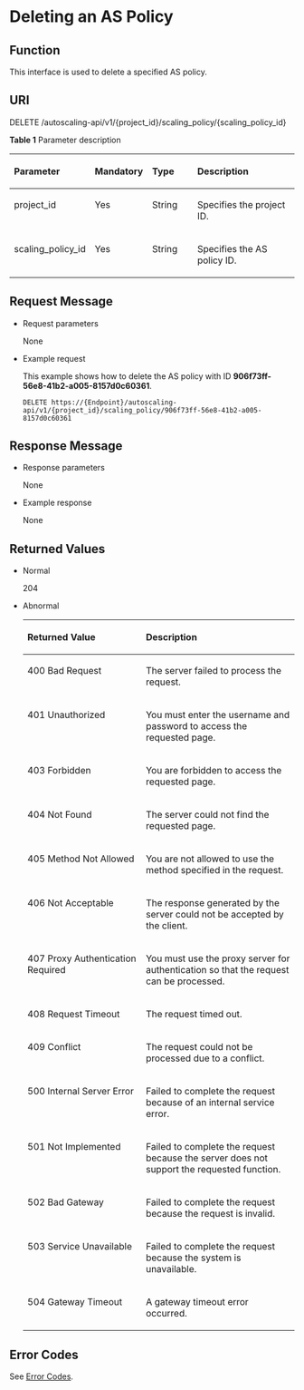 # Deleting an AS Policy<a name="EN-US_TOPIC_0043063065"></a>

## Function<a name="section52228449"></a>

This interface is used to delete a specified AS policy.

## URI<a name="section294000"></a>

DELETE /autoscaling-api/v1/\{project\_id\}/scaling\_policy/\{scaling\_policy\_id\}

**Table  1**  Parameter description

<a name="table27228238"></a>
<table><thead align="left"><tr id="row23955663"><th class="cellrowborder" valign="top" width="23%" id="mcps1.2.5.1.1"><p id="p61360575"><a name="p61360575"></a><a name="p61360575"></a><strong id="b139824360598"><a name="b139824360598"></a><a name="b139824360598"></a>Parameter</strong></p>
</th>
<th class="cellrowborder" valign="top" width="20%" id="mcps1.2.5.1.2"><p id="p4150696"><a name="p4150696"></a><a name="p4150696"></a>Mandatory</p>
</th>
<th class="cellrowborder" valign="top" width="17%" id="mcps1.2.5.1.3"><p id="p662065"><a name="p662065"></a><a name="p662065"></a>Type</p>
</th>
<th class="cellrowborder" valign="top" width="40%" id="mcps1.2.5.1.4"><p id="p53627266"><a name="p53627266"></a><a name="p53627266"></a><strong id="b9479153795910"><a name="b9479153795910"></a><a name="b9479153795910"></a>Description</strong></p>
</th>
</tr>
</thead>
<tbody><tr id="row48841284"><td class="cellrowborder" valign="top" width="23%" headers="mcps1.2.5.1.1 "><p id="p63829918"><a name="p63829918"></a><a name="p63829918"></a>project_id</p>
</td>
<td class="cellrowborder" valign="top" width="20%" headers="mcps1.2.5.1.2 "><p id="p2840889"><a name="p2840889"></a><a name="p2840889"></a>Yes</p>
</td>
<td class="cellrowborder" valign="top" width="17%" headers="mcps1.2.5.1.3 "><p id="p28785469"><a name="p28785469"></a><a name="p28785469"></a>String</p>
</td>
<td class="cellrowborder" valign="top" width="40%" headers="mcps1.2.5.1.4 "><p id="p36520930"><a name="p36520930"></a><a name="p36520930"></a>Specifies the project ID.</p>
</td>
</tr>
<tr id="row46641368"><td class="cellrowborder" valign="top" width="23%" headers="mcps1.2.5.1.1 "><p id="p19854472"><a name="p19854472"></a><a name="p19854472"></a>scaling_policy_id</p>
</td>
<td class="cellrowborder" valign="top" width="20%" headers="mcps1.2.5.1.2 "><p id="p64708380"><a name="p64708380"></a><a name="p64708380"></a>Yes</p>
</td>
<td class="cellrowborder" valign="top" width="17%" headers="mcps1.2.5.1.3 "><p id="p6887421"><a name="p6887421"></a><a name="p6887421"></a>String</p>
</td>
<td class="cellrowborder" valign="top" width="40%" headers="mcps1.2.5.1.4 "><p id="p21010194"><a name="p21010194"></a><a name="p21010194"></a>Specifies the AS policy ID.</p>
</td>
</tr>
</tbody>
</table>

## Request Message<a name="section2646004"></a>

-   Request parameters

    None

-   Example request

    This example shows how to delete the AS policy with ID  **906f73ff-56e8-41b2-a005-8157d0c60361**.

    ```
    DELETE https://{Endpoint}/autoscaling-api/v1/{project_id}/scaling_policy/906f73ff-56e8-41b2-a005-8157d0c60361
    ```


## Response Message<a name="section23814038"></a>

-   Response parameters

    None

-   Example response

    None


## Returned Values<a name="section12999751"></a>

-   Normal

    204

-   Abnormal

    <a name="table10983475"></a>
    <table><thead align="left"><tr id="row23209052"><th class="cellrowborder" valign="top" width="43.61%" id="mcps1.1.3.1.1"><p id="p885082"><a name="p885082"></a><a name="p885082"></a>Returned Value</p>
    </th>
    <th class="cellrowborder" valign="top" width="56.38999999999999%" id="mcps1.1.3.1.2"><p id="p4582792"><a name="p4582792"></a><a name="p4582792"></a>Description</p>
    </th>
    </tr>
    </thead>
    <tbody><tr id="row35661838"><td class="cellrowborder" valign="top" width="43.61%" headers="mcps1.1.3.1.1 "><p id="p2927765"><a name="p2927765"></a><a name="p2927765"></a>400 Bad Request</p>
    </td>
    <td class="cellrowborder" valign="top" width="56.38999999999999%" headers="mcps1.1.3.1.2 "><p id="p35822404"><a name="p35822404"></a><a name="p35822404"></a>The server failed to process the request.</p>
    </td>
    </tr>
    <tr id="row53966187"><td class="cellrowborder" valign="top" width="43.61%" headers="mcps1.1.3.1.1 "><p id="p9185002"><a name="p9185002"></a><a name="p9185002"></a>401 Unauthorized</p>
    </td>
    <td class="cellrowborder" valign="top" width="56.38999999999999%" headers="mcps1.1.3.1.2 "><p id="p5787686"><a name="p5787686"></a><a name="p5787686"></a>You must enter the username and password to access the requested page.</p>
    </td>
    </tr>
    <tr id="row52089174"><td class="cellrowborder" valign="top" width="43.61%" headers="mcps1.1.3.1.1 "><p id="p58473527"><a name="p58473527"></a><a name="p58473527"></a>403 Forbidden</p>
    </td>
    <td class="cellrowborder" valign="top" width="56.38999999999999%" headers="mcps1.1.3.1.2 "><p id="p38735241"><a name="p38735241"></a><a name="p38735241"></a>You are forbidden to access the requested page.</p>
    </td>
    </tr>
    <tr id="row13072851"><td class="cellrowborder" valign="top" width="43.61%" headers="mcps1.1.3.1.1 "><p id="p52268049"><a name="p52268049"></a><a name="p52268049"></a>404 Not Found</p>
    </td>
    <td class="cellrowborder" valign="top" width="56.38999999999999%" headers="mcps1.1.3.1.2 "><p id="p5853587"><a name="p5853587"></a><a name="p5853587"></a>The server could not find the requested page.</p>
    </td>
    </tr>
    <tr id="row52682290"><td class="cellrowborder" valign="top" width="43.61%" headers="mcps1.1.3.1.1 "><p id="p39407061"><a name="p39407061"></a><a name="p39407061"></a>405 Method Not Allowed</p>
    </td>
    <td class="cellrowborder" valign="top" width="56.38999999999999%" headers="mcps1.1.3.1.2 "><p id="p37855410"><a name="p37855410"></a><a name="p37855410"></a>You are not allowed to use the method specified in the request.</p>
    </td>
    </tr>
    <tr id="row5154373"><td class="cellrowborder" valign="top" width="43.61%" headers="mcps1.1.3.1.1 "><p id="p14851049"><a name="p14851049"></a><a name="p14851049"></a>406 Not Acceptable</p>
    </td>
    <td class="cellrowborder" valign="top" width="56.38999999999999%" headers="mcps1.1.3.1.2 "><p id="p62084314"><a name="p62084314"></a><a name="p62084314"></a>The response generated by the server could not be accepted by the client.</p>
    </td>
    </tr>
    <tr id="row21887914"><td class="cellrowborder" valign="top" width="43.61%" headers="mcps1.1.3.1.1 "><p id="p28090616"><a name="p28090616"></a><a name="p28090616"></a>407 Proxy Authentication Required</p>
    </td>
    <td class="cellrowborder" valign="top" width="56.38999999999999%" headers="mcps1.1.3.1.2 "><p id="p60747463"><a name="p60747463"></a><a name="p60747463"></a>You must use the proxy server for authentication so that the request can be processed.</p>
    </td>
    </tr>
    <tr id="row9856263"><td class="cellrowborder" valign="top" width="43.61%" headers="mcps1.1.3.1.1 "><p id="p60159801"><a name="p60159801"></a><a name="p60159801"></a>408 Request Timeout</p>
    </td>
    <td class="cellrowborder" valign="top" width="56.38999999999999%" headers="mcps1.1.3.1.2 "><p id="p41105728"><a name="p41105728"></a><a name="p41105728"></a>The request timed out.</p>
    </td>
    </tr>
    <tr id="row34407239"><td class="cellrowborder" valign="top" width="43.61%" headers="mcps1.1.3.1.1 "><p id="p35522984"><a name="p35522984"></a><a name="p35522984"></a>409 Conflict</p>
    </td>
    <td class="cellrowborder" valign="top" width="56.38999999999999%" headers="mcps1.1.3.1.2 "><p id="p58789457"><a name="p58789457"></a><a name="p58789457"></a>The request could not be processed due to a conflict.</p>
    </td>
    </tr>
    <tr id="row59343073"><td class="cellrowborder" valign="top" width="43.61%" headers="mcps1.1.3.1.1 "><p id="p42059594"><a name="p42059594"></a><a name="p42059594"></a>500 Internal Server Error</p>
    </td>
    <td class="cellrowborder" valign="top" width="56.38999999999999%" headers="mcps1.1.3.1.2 "><p id="p51383952"><a name="p51383952"></a><a name="p51383952"></a>Failed to complete the request because of an internal service error.</p>
    </td>
    </tr>
    <tr id="row59802385"><td class="cellrowborder" valign="top" width="43.61%" headers="mcps1.1.3.1.1 "><p id="p12154988"><a name="p12154988"></a><a name="p12154988"></a>501 Not Implemented</p>
    </td>
    <td class="cellrowborder" valign="top" width="56.38999999999999%" headers="mcps1.1.3.1.2 "><p id="p45029976"><a name="p45029976"></a><a name="p45029976"></a>Failed to complete the request because the server does not support the requested function.</p>
    </td>
    </tr>
    <tr id="row2616604"><td class="cellrowborder" valign="top" width="43.61%" headers="mcps1.1.3.1.1 "><p id="p10618339"><a name="p10618339"></a><a name="p10618339"></a>502 Bad Gateway</p>
    </td>
    <td class="cellrowborder" valign="top" width="56.38999999999999%" headers="mcps1.1.3.1.2 "><p id="p54779151"><a name="p54779151"></a><a name="p54779151"></a>Failed to complete the request because the request is invalid.</p>
    </td>
    </tr>
    <tr id="row23250319"><td class="cellrowborder" valign="top" width="43.61%" headers="mcps1.1.3.1.1 "><p id="p4227661"><a name="p4227661"></a><a name="p4227661"></a>503 Service Unavailable</p>
    </td>
    <td class="cellrowborder" valign="top" width="56.38999999999999%" headers="mcps1.1.3.1.2 "><p id="p6896227"><a name="p6896227"></a><a name="p6896227"></a>Failed to complete the request because the system is unavailable.</p>
    </td>
    </tr>
    <tr id="row62066047"><td class="cellrowborder" valign="top" width="43.61%" headers="mcps1.1.3.1.1 "><p id="p61293901"><a name="p61293901"></a><a name="p61293901"></a>504 Gateway Timeout</p>
    </td>
    <td class="cellrowborder" valign="top" width="56.38999999999999%" headers="mcps1.1.3.1.2 "><p id="p65858952"><a name="p65858952"></a><a name="p65858952"></a>A gateway timeout error occurred.</p>
    </td>
    </tr>
    </tbody>
    </table>


## Error Codes<a name="section17669131616110"></a>

See  [Error Codes](error-codes.md).

